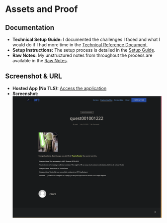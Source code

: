 # Assets and Proof
## Documentation
- **Technical Setup Guide:** I documented the challenges I faced and what I would do if I had more time in the [Technical Reference Document](./Technical_Reference_Document.md).
- **Setup Instructions:** The setup process is detailed in the [Setup Guide](./Setup_Guide.md).
- **Raw Notes:** My unstructured notes from throughout the process are available in the [Raw Notes](./Raw_Notes.md).

## Screenshot & URL
- **Hosted App (No TLS):** [Access the application](http://quest-alb-1868208414.us-east-1.elb.amazonaws.com/)
- **Screenshot:** ![Screenshot (no TLS)](./assets/Screenshot_No_TLS.png)